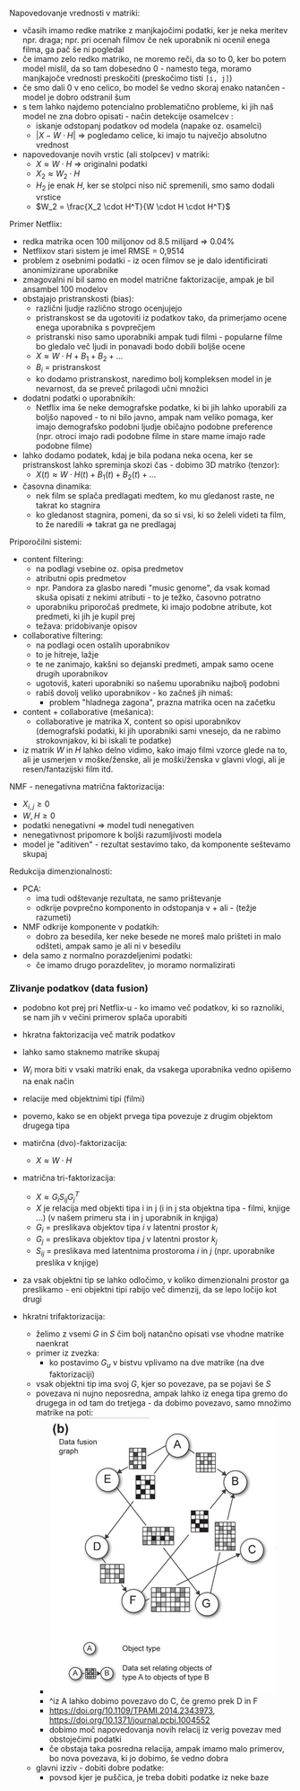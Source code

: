 Napovedovanje vrednosti v matriki:
- včasih imamo redke matrike z manjkajočimi podatki, ker je neka meritev npr. draga; npr. pri ocenah filmov če nek uporabnik ni ocenil enega filma, ga pač še ni pogledal
- če imamo zelo redko matriko, ne moremo reči, da so to 0, ker bo potem model mislil, da so tam dobesedno 0 - namesto tega, moramo manjkajoče vrednosti preskočiti (preskočimo tisti `[i, j]`)
- če smo dali 0 v eno celico, bo model še vedno skoraj enako natančen - model je dobro odstranil šum
- s tem lahko najdemo potencialno problematično probleme, ki jih naš model ne zna dobro opisati - način detekcije osamelcev :
	- iskanje odstopanj podatkov od modela (napake oz. osamelci)
	- $|X - W \cdot H|$ => pogledamo celice, ki imajo tu največjo absolutno vrednost
- napovedovanje novih vrstic (ali stolpcev) v matriki:
	- $X \approx W \cdot H$ => originalni podatki
	- $X_2 \approx W_2 \cdot H$
	- $H_2$ je enak $H$, ker se stolpci niso nič spremenili, smo samo dodali vrstice
	- $W_2 = \frac{X_2 \cdot H^T}{W \cdot H \cdot H^T}$

Primer Netflix:
- redka matrika ocen 100 milijonov od 8.5 milijard => 0.04%
- Netflixov stari sistem je imel RMSE = 0,9514
- problem z osebnimi podatki - iz ocen filmov se je dalo identificirati anonimizirane uporabnike
- zmagovalni ni bil samo en model matrične faktorizacije, ampak je bil ansambel 100 modelov
- obstajajo pristranskosti (bias):
	- različni ljudje različno strogo ocenjujejo
	- pristranskost se da ugotoviti iz podatkov tako, da primerjamo ocene enega uporabnika s povprečjem
	- pristranski niso samo uporabniki ampak tudi filmi - popularne filme bo gledalo več ljudi in ponavadi bodo dobili boljše ocene
	- $X \approx W \cdot H + B_1 + B_2 + ...$
	- $B_i$ = pristranskost
	- ko dodamo pristranskost, naredimo bolj kompleksen model in je nevarnost, da se preveč prilagodi učni množici
- dodatni podatki o uporabnikih:
	- Netflix ima še neke demografske podatke, ki bi jih lahko uporabili za boljšo napoved - to ni bilo javno, ampak nam veliko pomaga, ker imajo demografsko podobni ljudje običajno podobne preference (npr. otroci imajo radi podobne filme in stare mame imajo rade podobne filme)
- lahko dodamo podatek, kdaj je bila podana neka ocena, ker se pristranskost lahko spreminja skozi čas - dobimo 3D matriko (tenzor):
	- $X(t) \approx W \cdot H(t) + B_1(t) + B_2(t) + ...$
- časovna dinamika:
	- nek film se splača predlagati medtem, ko mu gledanost raste, ne takrat ko stagnira
	- ko gledanost stagnira, pomeni, da so si vsi, ki so želeli videti ta film, to že naredili => takrat ga ne predlagaj

Priporočilni sistemi:
- content filtering:
	- na podlagi vsebine oz. opisa predmetov
	- atributni opis predmetov
	- npr. Pandora za glasbo naredi "music genome", da vsak komad skuša opisati z nekimi atributi - to je težko, časovno potratno
	- uporabniku priporočaš predmete, ki imajo podobne atribute, kot predmeti, ki jih je kupil prej
	- težava: pridobivanje opisov
- collaborative filtering:
	- na podlagi ocen ostalih uporabnikov
	- to je hitreje, lažje
	- te ne zanimajo, kakšni so dejanski predmeti, ampak samo ocene drugih uporabnikov
	- ugotoviš, kateri uporabniki so našemu uporabniku najbolj podobni
	- rabiš dovolj veliko uporabnikov - ko začneš jih nimaš:
		- problem "hladnega zagona", prazna matrika ocen na začetku
- content + collaborative (mešanica):
	- collaborative je matrika X, content so opisi uporabnikov (demografski podatki, ki jih uporabniki sami vnesejo, da ne rabimo strokovnjakov, ki bi iskali te podatke)
- iz matrik $W$ in $H$ lahko delno vidimo, kako imajo filmi vzorce glede na to, ali je usmerjen v moške/ženske, ali je moški/ženska v glavni vlogi, ali je resen/fantazijski film itd.

NMF - nenegativna matrična faktorizacija:
- $X_{i,j} \geq 0$
- $W, H \geq 0$
- podatki nenegativni => model tudi nenegativen
- nenegativnost pripomore k boljši razumljivosti modela
- model je "aditiven" - rezultat sestavimo tako, da komponente seštevamo skupaj

Redukcija dimenzionalnosti:
- PCA:
	- ima tudi odštevanje rezultata, ne samo prištevanje
	- odkrije povprečno komponento in odstopanja v + ali - (težje razumeti)
- NMF odkrije komponente v podatkih:
	- dobro za besedila, ker neke besede ne moreš malo prišteti in malo odšteti, ampak samo je ali ni v besedilu
- dela samo z normalno porazdeljenimi podatki:
	- če imamo drugo porazdelitev, jo moramo normalizirati

### Zlivanje podatkov (data fusion)

- podobno kot prej pri Netflix-u - ko imamo več podatkov, ki so raznoliki, se nam jih v večini primerov splača uporabiti
- hkratna faktorizacija več matrik podatkov
- lahko samo staknemo matrike skupaj
- $W_i$ mora biti v vsaki matriki enak, da vsakega uporabnika vedno opišemo na enak način
- relacije med objektnimi tipi (filmi)
- povemo, kako se en objekt prvega tipa povezuje z drugim objektom drugega tipa

- matirčna (dvo)-faktorizacija:
	- $X \approx W \cdot H$
- matrična tri-faktorizacija:
	- $X \approx G_i S_{ij} G_j^T$
	- $X$ je relacija med objekti tipa i in j (i in j sta objektna tipa - filmi, knjige ...) (v našem primeru sta i in j uporabnik in knjiga)
	- $G_i$ = preslikava objektov tipa $i$ v latentni prostor $k_i$
	- $G_j$ = preslikava objektov tipa $j$ v latentni prostor $k_j$
	- $S_{ij}$ = preslikava med latentnima prostoroma $i$ in $j$ (npr. uporabnike preslika v knjige)
- za vsak objektni tip se lahko odločimo, v koliko dimenzionalni prostor ga preslikamo - eni objektni tipi rabijo več dimenzij, da se lepo ločijo kot drugi
- hkratni trifaktorizacija:
	- želimo z vsemi $G$ in $S$ čim bolj natančno opisati vse vhodne matrike naenkrat
	- primer iz zvezka:
		- ko postavimo $G_u$ v bistvu vplivamo na dve matrike (na dve faktorizaciji)
	- vsak objektni tip ima svoj $G$, kjer so povezave, pa se pojavi še $S$
	- povezava ni nujno neposredna, ampak lahko iz enega tipa gremo do drugega in od tam do tretjega - da dobimo povezavo, samo množimo matrike na poti:
		- ![300](../../Images3/Pasted%20image%2020250522114516.png)
		- ^iz A lahko dobimo povezavo do C, če gremo prek D in F
		- https://doi.org/10.1109/TPAMI.2014.2343973, https://doi.org/10.1371/journal.pcbi.1004552
		- dobimo moč napovedovanja novih relacij iz verig povezav med obstoječimi podatki
		- če obstaja taka posredna relacija, ampak imamo malo primerov, bo nova povezava, ki jo dobimo, še vedno dobra
	- glavni izziv - dobiti dobre podatke:
		- povsod kjer je puščica, je treba dobiti podatke iz neke baze